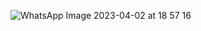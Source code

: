 ![WhatsApp Image 2023-04-02 at 18 57 16](https://user-images.githubusercontent.com/83288606/229355822-267837f6-764b-4fc2-82b3-13e5ab496558.jpeg)
